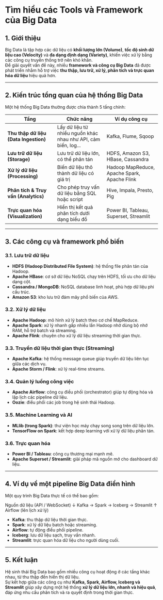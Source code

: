 # Tìm hiểu các Tools và Framework của Big Data

## 1. Giới thiệu
Big Data là tập hợp các dữ liệu có **khối lượng lớn (Volume)**, **tốc độ sinh dữ liệu cao (Velocity)** và **đa dạng định dạng (Variety)**, khiến việc xử lý bằng các công cụ truyền thống trở nên khó khăn.  
Để giải quyết vấn đề này, nhiều **framework và công cụ Big Data** đã được phát triển nhằm hỗ trợ việc **thu thập, lưu trữ, xử lý, phân tích và trực quan hóa dữ liệu** hiệu quả hơn.

---

## 2. Kiến trúc tổng quan của hệ thống Big Data
Một hệ thống Big Data thường được chia thành 5 tầng chính:

| Tầng | Chức năng | Ví dụ công cụ |
|------|------------|----------------|
| **Thu thập dữ liệu (Data Ingestion)** | Lấy dữ liệu từ nhiều nguồn khác nhau như API, cảm biến, log... | Kafka, Flume, Sqoop |
| **Lưu trữ dữ liệu (Storage)** | Lưu trữ dữ liệu lớn, có thể phân tán | HDFS, Amazon S3, HBase, Cassandra |
| **Xử lý dữ liệu (Processing)** | Biến dữ liệu thô thành dữ liệu có giá trị | Hadoop MapReduce, Apache Spark, Apache Flink |
| **Phân tích & Truy vấn (Analytics)** | Cho phép truy vấn dữ liệu bằng SQL hoặc script | Hive, Impala, Presto, Pig |
| **Trực quan hóa (Visualization)** | Hiển thị kết quả phân tích dưới dạng biểu đồ | Power BI, Tableau, Superset, Streamlit |

---

## 3. Các công cụ và framework phổ biến

### 3.1. Lưu trữ dữ liệu
- **HDFS (Hadoop Distributed File System)**: hệ thống file phân tán của Hadoop.
- **Apache HBase**: cơ sở dữ liệu NoSQL chạy trên HDFS, tối ưu cho dữ liệu dạng cột.
- **Cassandra / MongoDB**: NoSQL database linh hoạt, phù hợp dữ liệu phi cấu trúc.
- **Amazon S3**: kho lưu trữ đám mây phổ biến của AWS.

### 3.2. Xử lý dữ liệu
- **Apache Hadoop**: mô hình xử lý batch theo cơ chế MapReduce.
- **Apache Spark**: xử lý nhanh gấp nhiều lần Hadoop nhờ dùng bộ nhớ RAM, hỗ trợ batch và streaming.
- **Apache Flink**: chuyên cho xử lý dữ liệu streaming thời gian thực.

### 3.3. Truyền dữ liệu thời gian thực (Streaming)
- **Apache Kafka**: hệ thống message queue giúp truyền dữ liệu liên tục giữa các dịch vụ.
- **Apache Storm / Flink**: xử lý real-time streams.

### 3.4. Quản lý luồng công việc
- **Apache Airflow**: công cụ điều phối (orchestrator) giúp tự động hóa và lập lịch các pipeline dữ liệu.
- **Oozie**: điều phối các job trong hệ sinh thái Hadoop.

### 3.5. Machine Learning và AI
- **MLlib (trong Spark)**: thư viện học máy chạy song song trên dữ liệu lớn.
- **TensorFlow on Spark**: kết hợp deep learning với xử lý dữ liệu phân tán.

### 3.6. Trực quan hóa
- **Power BI / Tableau**: công cụ thương mại mạnh mẽ.
- **Apache Superset / Streamlit**: giải pháp mã nguồn mở cho dashboard dữ liệu.

---

## 4. Ví dụ về một pipeline Big Data điển hình
Một quy trình Big Data thực tế có thể bao gồm:

Nguồn dữ liệu (API / WebSocket)
↓
Kafka → Spark → Iceberg → Streamlit
↑
Airflow (lên lịch xử lý)



- **Kafka**: thu thập dữ liệu thời gian thực.  
- **Spark**: xử lý dữ liệu batch hoặc streaming.  
- **Airflow**: tự động điều phối pipeline.  
- **Iceberg**: lưu dữ liệu sạch, truy vấn nhanh.  
- **Streamlit**: trực quan hóa dữ liệu cho người dùng cuối.

---

## 5. Kết luận
Hệ sinh thái Big Data bao gồm nhiều công cụ hoạt động ở các tầng khác nhau, từ thu thập đến hiển thị dữ liệu.  
Sự kết hợp giữa các công cụ như **Kafka, Spark, Airflow, Iceberg và Streamlit** giúp xây dựng một hệ thống **xử lý dữ liệu lớn, nhanh và hiệu quả**, đáp ứng nhu cầu phân tích và ra quyết định trong thời gian thực.
